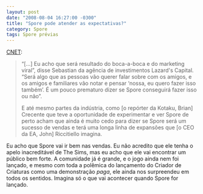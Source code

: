 ```yaml
---
layout: post
date: "2008-08-04 16:27:00 -0300"
title: "Spore pode atender as expectativas?"
category: Spore
tags: Spore prévias
---
```


[CNET](http://news.cnet.com/8301-13772_3-10004869-52.html?part=rss&subj=news&tag=2547-1_3-0-20):

> “[…] Eu acho que será resultado do boca-a-boca e do marketing viral”, disse Sebastian da agência de investimentos Lazard's Capital. “Será algo que as pessoas vão querer falar sobre com os amigos, e os amigos e familiares vão notar e pensar ‘nossa, eu quero fazer isso também’. É um pouco prematuro dizer se Spore conseguirá fazer isso ou não”.
>
> E até mesmo partes da indústria, como [o repórter da Kotaku, Brian] Crecente que teve a oportunidade de experimentar e ver Spore de perto acham que ainda é muito cedo para dizer se Spore será um sucesso de vendas e terá uma longa linha de expansões que [o CEO da EA, John] Riccitiello imagina.

Eu acho que Spore vai ir bem nas vendas. Eu não acredito que ele tenha o apelo inacreditável de The Sims, mas eu acho que ele vai encontrar um público bem forte. A comunidade já é grande, e o jogo ainda nem foi lançado, e mesmo com toda a polêmica do lançamento do Criador de Criaturas como uma demonstração _paga_, ele ainda nos surpreendeu em todos os sentidos. Imagina só o que vai acontecer quando Spore for lançado.